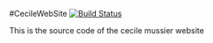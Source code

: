 #CecileWebSite [![Build Status](https://travis-ci.org/SabatierBoris/CecileWebSite.png)](http://travis-ci.org/SabatierBoris/CecileWebSite)

This is the source code of the cecile mussier website
